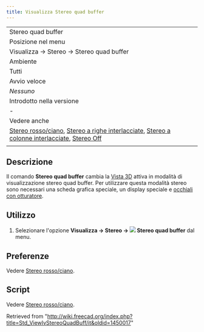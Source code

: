 ```yaml
---
title: Visualizza Stereo quad buffer
---
```


|                                                                                                                                                                                                                                                                                                                                                                              |
| ---------------------------------------------------------------------------------------------------------------------------------------------------------------------------------------------------------------------------------------------------------------------------------------------------------------------------------------------------------------------------- |
| Stereo quad buffer                                                                                                                                                                                                                                                                                                                                                           |
| Posizione nel menu                                                                                                                                                                                                                                                                                                                                                           |
| Visualizza → Stereo → Stereo quad buffer                                                                                                                                                                                                                                                                                                                                     |
| Ambiente                                                                                                                                                                                                                                                                                                                                                                     |
| Tutti                                                                                                                                                                                                                                                                                                                                                                        |
| Avvio veloce                                                                                                                                                                                                                                                                                                                                                                 |
| _Nessuno_                                                                                                                                                                                                                                                                                                                                                                    |
| Introdotto nella versione                                                                                                                                                                                                                                                                                                                                                    |
| -                                                                                                                                                                                                                                                                                                                                                                            |
| Vedere anche                                                                                                                                                                                                                                                                                                                                                                 |
| [Stereo rosso/ciano](/Std_ViewIvStereoRedGreen/it "Std ViewIvStereoRedGreen/it"), [Stereo a righe interlacciate](/Std_ViewIvStereoInterleavedRows/it "Std ViewIvStereoInterleavedRows/it"), [Stereo a colonne interlacciate](/Std_ViewIvStereoInterleavedColumns/it "Std ViewIvStereoInterleavedColumns/it"), [Stereo Off](/Std_ViewIvStereoOff/it "Std ViewIvStereoOff/it") |
|                                                                                                                                                                                                                                                                                                                                                                              |

## Descrizione

Il comando **Stereo quad buffer** cambia la [Vista 3D](/3D_view/it "3D view/it") attiva in modalità di visualizzazione stereo quad buffer. Per utilizzare questa modalità stereo sono necessari una scheda grafica speciale, un display speciale e [occhiali con otturatore](https://en.wikipedia.org/wiki/Active_shutter_3D_system).

## Utilizzo

1. Selezionare l'opzione **Visualizza → Stereo → ![](/images/Std_ViewIvStereoQuadBuff.svg) Stereo quad buffer** dal menu.

## Preferenze

Vedere [Stereo rosso/ciano](/Std_ViewIvStereoRedGreen/it#Preferenze "Std ViewIvStereoRedGreen/it").

## Script

Vedere [Stereo rosso/ciano](/Std_ViewIvStereoRedGreen/it#Script "Std ViewIvStereoRedGreen/it").

Retrieved from "<http://wiki.freecad.org/index.php?title=Std_ViewIvStereoQuadBuff/it&oldid=1450017>"
